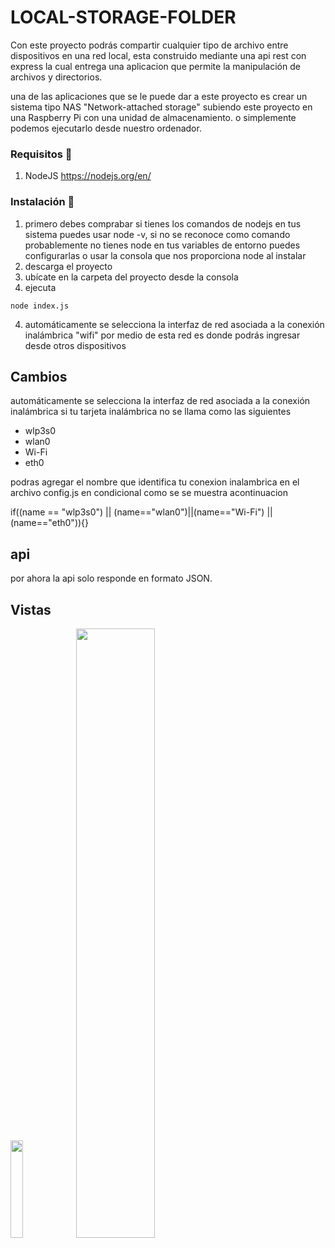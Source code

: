 # LOCAL-STORAGE-FOLDER

Con este proyecto podrás compartir cualquier tipo de archivo entre dispositivos en una red local, esta construido mediante una api rest con express la cual entrega una aplicacion que permite la manipulación de archivos y directorios.

una de las aplicaciones que se le puede dar a este proyecto  es  crear un sistema tipo NAS "Network-attached storage" subiendo este proyecto en una Raspberry Pi con una unidad de almacenamiento.
o simplemente podemos ejecutarlo desde nuestro ordenador.
### Requisitos 🔧
 1) NodeJS https://nodejs.org/en/


### Instalación 🚀
1) primero debes comprabar si tienes los comandos de nodejs en  tus sistema puedes usar node -v, si no se reconoce como comando probablemente no tienes node en tus variables de entorno puedes configurarlas o usar la consola que nos proporciona node al instalar
2) descarga el proyecto 
2) ubícate en la carpeta del proyecto desde la consola 
3) ejecuta
 ````
 node index.js
 ````
 4) automáticamente se selecciona la interfaz de red asociada a la conexión inalámbrica "wifi" por medio de esta red es donde podrás ingresar desde otros dispositivos
 
 

## Cambios
   automáticamente se selecciona la interfaz de red asociada a la conexión inalámbrica si tu tarjeta inalámbrica no se llama como las siguientes
   <ul><li>wlp3s0</li><li>wlan0</li><li>Wi-Fi</li><li>eth0</li></ul>
   podras agregar el nombre que identifica tu conexion inalambrica en el archivo config.js en condicional como se se muestra acontinuacion
   
   if((name == "wlp3s0") || (name=="wlan0")||(name=="Wi-Fi") || (name=="eth0")){}
  

## api 
por ahora la api solo responde en formato JSON.

## Vistas 

<img src="https://i.ibb.co/M7sj63Y/Screenshot-2021-02-01-12-10-22-934-com-android-chrome.jpg" width="20%">

<img src="https://i.ibb.co/Kz1tVL9/Captura-de-pantalla-de-2021-02-01-12-09-56.png" width="50%">

